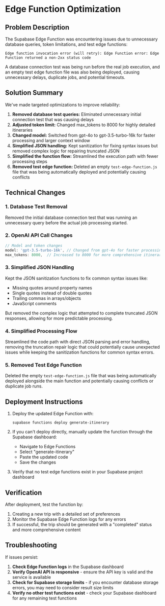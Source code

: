 # Edge Function Optimization

## Problem Description

The Supabase Edge Function was encountering issues due to unnecessary database queries, token limitations, and test edge functions:

```
Edge function invocation error (will retry): Edge Function error: Edge Function returned a non-2xx status code
```

A database connection test was being run before the real job execution, and an empty test edge function file was also being deployed, causing unnecessary delays, duplicate jobs, and potential timeouts.

## Solution Summary

We've made targeted optimizations to improve reliability:

1. **Removed database test queries:** Eliminated unnecessary initial connection test that was causing delays
2. **Adjusted token limit:** Changed max_tokens to 8000 for highly detailed itineraries
3. **Changed model:** Switched from gpt-4o to gpt-3.5-turbo-16k for faster processing and larger context window
4. **Simplified JSON handling:** Kept sanitization for fixing syntax issues but removed complex logic for repairing truncated JSON
5. **Simplified the function flow:** Streamlined the execution path with fewer processing steps
6. **Removed test edge function:** Deleted an empty `test-edge-function.js` file that was being automatically deployed and potentially causing conflicts

## Technical Changes

### 1. Database Test Removal

Removed the initial database connection test that was running an unnecessary query before the actual job processing started.

### 2. OpenAI API Call Changes

```typescript
// Model and token changes
model: 'gpt-3.5-turbo-16k', // Changed from gpt-4o for faster processing
max_tokens: 8000,  // Increased to 8000 for more comprehensive itineraries
```

### 3. Simplified JSON Handling

Kept the JSON sanitization functions to fix common syntax issues like:
- Missing quotes around property names
- Single quotes instead of double quotes
- Trailing commas in arrays/objects
- JavaScript comments

But removed the complex logic that attempted to complete truncated JSON responses, allowing for more predictable processing.

### 4. Simplified Processing Flow

Streamlined the code path with direct JSON parsing and error handling, removing the truncation repair logic that could potentially cause unexpected issues while keeping the sanitization functions for common syntax errors.

### 5. Removed Test Edge Function

Deleted the empty `test-edge-function.js` file that was being automatically deployed alongside the main function and potentially causing conflicts or duplicate job runs.

## Deployment Instructions

1. Deploy the updated Edge Function with:
   ```
   supabase functions deploy generate-itinerary
   ```

2. If you can't deploy directly, manually update the function through the Supabase dashboard:
   - Navigate to Edge Functions
   - Select "generate-itinerary"
   - Paste the updated code
   - Save the changes

3. Verify that no test edge functions exist in your Supabase project dashboard

## Verification

After deployment, test the function by:

1. Creating a new trip with a detailed set of preferences
2. Monitor the Supabase Edge Function logs for any errors
3. If successful, the trip should be generated with a "completed" status and more comprehensive content

## Troubleshooting

If issues persist:

1. **Check Edge Function logs** in the Supabase dashboard
2. **Verify OpenAI API is responsive** - ensure the API key is valid and the service is available
3. **Check for Supabase storage limits** - if you encounter database storage errors, you may need to consider result size limits
4. **Verify no other test functions exist** - check your Supabase dashboard for any remaining test functions 